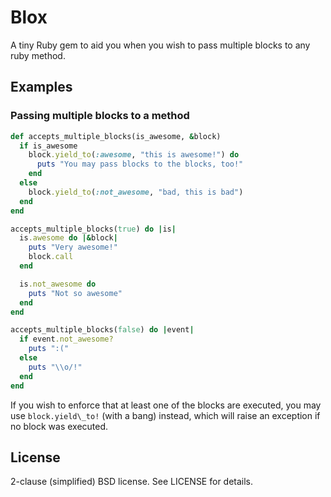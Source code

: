 # Blox

A tiny Ruby gem to aid you when you wish to pass multiple blocks to any ruby method.

## Examples

### Passing multiple blocks to a method

```ruby
def accepts_multiple_blocks(is_awesome, &block)
  if is_awesome
    block.yield_to(:awesome, "this is awesome!") do
      puts "You may pass blocks to the blocks, too!"
    end
  else
    block.yield_to(:not_awesome, "bad, this is bad")
  end
end

accepts_multiple_blocks(true) do |is|
  is.awesome do |&block|
    puts "Very awesome!"
    block.call
  end

  is.not_awesome do
    puts "Not so awesome"
  end
end

accepts_multiple_blocks(false) do |event|
  if event.not_awesome?
    puts ":("
  else
    puts "\\o/!"
  end
end
```

If you wish to enforce that at least one of the blocks are executed,
you may use `block.yield\_to!` (with a bang) instead, which will raise
an exception if no block was executed.

## License

2-clause (simplified) BSD license. See LICENSE for details.
